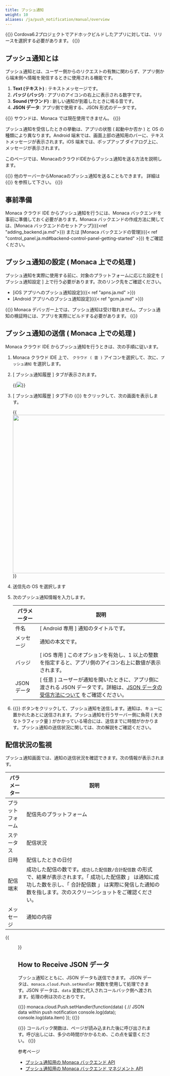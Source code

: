 ```yaml
---
title: プッシュ通知
weight: 10
aliases: /ja/push_notification/manual/overview
---
```


{{<note>}}
Cordova6.2プロジェクトでアドホックビルドしたアプリに対しては、リリースを選択する必要があります。
{{</note>}}

プッシュ通知とは
----------------

プッシュ通知とは、ユーザー側からのリクエストの有無に関わらず、アプリ側から端末側へ情報を発信するときに使用される機能です。

1.  **Text (テキスト)** : テキストメッセージです。
2.  **バッジ (バッジ)** : アプリのアイコンの右上に表示される数字です。
3.  **Sound (サウンド)** : 新しい通知が到着したときに鳴る音です。
4.  **JSON データ**: アプリ側で使用する、JSON 形式のデータです。

{{<note>}}
サウンドは、Monaca では現在使用できません。
{{</note>}}

プッシュ通知を受信したときの挙動は、アプリの状態 ( 起動中か否か ) と OS
の種類により異なります。Android
端末では、画面上部の通知用のバーに、テキストメッセージが表示されます。iOS
端末では、ポップアップ ダイアログ上に、メッセージが表示されます。

このページでは、MonacaのクラウドIDEからプッシュ通知を送る方法を説明します。

{{<note>}}
他のサーバーからMonacaのプッシュ通知を送ることもできます。 詳細は {{<link title="バックエンド マネジメント API" href="/en/reference/monaca_api/cloud_management/">}} を参照して下さい。
{{</note>}}

事前準備
--------

Monaca クラウド IDE からプッシュ通知を行うには、Monaca
バックエンドを事前に準備しておく必要があります。Monaca
バックエンドの作成方法に関しては、[Monaca バックエンドのセットアップ]({{<ref "adding_backend.ja.md">}})
または [Monaca バックエンドの管理]({{< ref "control_panel.ja.md#backend-control-panel-getting-started" >}}) をご確認ください。

プッシュ通知の設定 ( Monaca 上での処理 )
----------------------------------------

プッシュ通知を実際に使用する前に、対象のプラットフォームに応じた設定を
\[ プッシュ通知設定 \]
上で行う必要があります。次のリンク先をご確認ください。

- [iOS アプリへのプッシュ通知設定]({{< ref "apns.ja.md" >}})
- [Android アプリへのプッシュ通知設定]({{< ref "gcm.ja.md" >}})

{{<note>}}
Monaca デバッガー上では、プッシュ通知は受け取れません。プッシュ通知の検証時には、アプリを実際にビルドする必要があります。
{{</note>}}

プッシュ通知の送信 ( Monaca 上での処理 )
----------------------------------------

Monaca クラウド IDE からプッシュ通知を行うときは、次の手順に従います。

1.  Monaca クラウド IDE 上で、 `クラウド ( 雲 )`
    アイコンを選択して、次に、`プッシュ通知` を選択します。
2.  [ プッシュ通知履歴 ] タブが表示されます。

    {{<img src="/images/backend/overview/1.png">}}

3.  [ プッシュ通知履歴 ] タブ下の {{<guilabel name="アプリ宛に作成">}} をクリックして、次の画面を表示します。

    {{<img src="/images/backend/overview/2.png" width="500">}}

4.  送信先の OS を選択します
5.  次のプッシュ通知情報を入力します。

    | パラメーター | 説明 |
    |------------|-----|
    | 件名 | [ Android 専用 ] 通知のタイトルです。 |
    | メッセージ | 通知の本文です。 |
    | バッジ | [ iOS 専用 ] このオプションを有効し、1 以上の整数を指定すると、アプリ側のアイコン右上に数値が表示されます。| 
    | JSON データ | [ 任意 ] ユーザーが通知を開いたときに、アプリ側に渡される JSON データです。詳細は、[JSON データの受信方法について](#receive-json-data) をご確認ください。|

6.  {{<guilabel name="追加する">}} ボタンをクリックして、プッシュ通知を送信します。通知は、キューに置かれたあとに送信されます。プッシュ通知を行うサーバー側に負荷 ( 大きなトラフィック量 ) がかかっている場合には、送信までに時間がかかります。プッシュ通知の送信状況に関しては、次の解説をご確認ください。

配信状況の監視
--------------

プッシュ通知画面では、通知の送信状況を確認できます。次の情報が表示されます。

| パラメーター | 説明 |
|------------|-----|
| プラットフォーム | 配信先のプラットフォーム |
| ステータス | 配信状況 |
| 日時 | 配信したときの日付 |
| 配信端末 | 成功した配信の数です。`成功した配信数/合計配信数` の形式で、結果が表示されます。「 成功した配信数 」 は通知に成功した数を示し、「 合計配信数 」 は実際に発信した通知の数を指します。次のスクリーンショットをご確認ください。|
| メッセージ | 通知の内容 |

{{<figure src="/images/backend/overview/3.png">}}

## <a name="receive-json-data"></a> How to Receive JSON データ

プッシュ通知とともに、JSON データも送信できます。 JSON
データは、`monaca.cloud.Push.setHandler`
関数を使用して処理できます。JSON データは、`data`
変数に代入されコールバック側へ渡されます。処理の例は次のとおりです。

{{<highlight javascript>}}
monaca.cloud.Push.setHandler(function(data) {
  // JSON data within push notification
  console.log(data);
  console.log(data.item)
});
{{</highlight>}}

{{<note>}}
コールバック関数は、ページが読み込まれた後に呼び出されます。呼び出しには、多少の時間がかかるため、この点を留意ください。
{{</note>}}

参考ページ

- [プッシュ通知用の Monaca バックエンド API](/ja/reference/monaca_api/cloud/push)
- [プッシュ通知用の Monaca バックエンド マネジメント API](/ja/reference/monaca_api/cloud_management/push)
